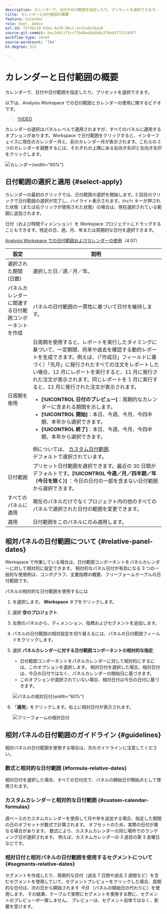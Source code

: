 ```yaml
---
description: カレンダーで、日付や日付範囲を指定したり、プリセットを選択できます。
title: カレンダーと日付範囲の概要
feature: Calendar
role: User, Admin
exl-id: fbf4bc18-65ba-4e39-96c1-4c41a8e3baa9
source-git-commit: bec3ddc1f5ccf7b4baddabb0a376ed5775318df7
workflow-type: tm+mt
source-wordcount: '764'
ht-degree: 51%

---
```


# カレンダーと日付範囲の概要

カレンダーで、日付や日付範囲を指定したり、プリセットを選択できます。

以下は、Analysis Workspace での日付範囲とカレンダーの使用に関するビデオです。

>[!VIDEO](https://video.tv.adobe.com/v/23973/?quality=12)

カレンダーの選択はパネルレベルで適用されますが、すべてのパネルに適用するオプションがあります。Workspace で日付範囲をクリックすると、インターフェイスに現在のカレンダー月と、前のカレンダー月が表示されます。これらの 2 つのカレンダーを調整するには、それぞれの上隅にある右向き矢印と左向き矢印をクリックします。

![カレンダー](assets/aw_calendar2.png){width="60%"}

## 日付範囲の選択と適用 {#select-apply}

カレンダーの最初のクリックでは、日付範囲の選択を開始します。2 回目のクリックで日付範囲の選択が完了し、ハイライト表示されます。`Shift` キーが押された状態（または右クリックが使用された状態）の場合は、現在選択されている範囲に追加されます。

日付（および時間ディメンション）を Workspace プロジェクトにドラッグすることもできます。特定の日、週、月、年または周期的な日付を選択できます。

[Analysis Workspace での日付範囲およびカレンダーの使用](https://experienceleague.adobe.com/docs/analytics-learn/tutorials/analysis-workspace/calendar-and-date-ranges/using-dates-in-analysis-workspace.html?lang=ja)（4:07）

| 設定 | 説明 |
|--- |--- |
| 選択された期間 (日数) | 選択した日／週／月／年。 |
| パネルカレンダーに関連する日付範囲コンポーネントを作成 | パネルの日付範囲の一貫性に基づいて日付を維持します。 |
| 日周期を使用 | 日周期を使用すると、レポートを実行したタイミングに基づいて、一定期間、将来や過去を確認する動的レポートを生成できます。例えば、（「作成日」フィールドに基づく）「先月」に発行されたすべての注文をレポートしたい場合、12 月にレポートを実行すると、11 月に発行された注文が表示されます。同じレポートを 1 月に実行すると、12 月に発行された注文が表示されます。<ul><li>**[!UICONTROL 日付のプレビュー]**：周期的なカレンダーに含まれる期間を示します。</li><li>**[!UICONTROL 開始]**：本日、今週、今月、今四半期、本年から選択できます。</li><li>**[!UICONTROL 終了]**：本日、今週、今月、今四半期、本年から選択できます。</li></ul>例については、 [カスタム日付範囲](/help/analyze/analysis-workspace/components/calendar-date-ranges/custom-date-ranges.md). <br>デフォルトで選択されています。 |
| 日付範囲 | プリセット日付範囲を選択できます。最近の 30 日間がデフォルトです。**[!UICONTROL 今週／月／四半期／年（今日を除く）]** ：今日の日付の一部を含まない日付範囲から選択できます。 |
| すべてのパネルに適用 | 現在のパネルだけでなくプロジェクト内の他のすべてのパネルで選択された日付の範囲を変更できます。 |
| 適用 | 日付範囲をこのパネルにのみ適用します。 |

## 相対パネルの日付範囲について {#relative-panel-dates}

Workspace で作業している場合は、日付範囲コンポーネントをパネルカレンダーに対して相対的に設定できます。
相対的なパネル日付が有効になる 3 つの一般的な使用例は、コンボグラフ、主要指標の概要、フリーフォームテーブルの日付範囲です。

パネルの相対的な日付範囲を使用するには

1. を選択します。 **Workspace** タブをクリックします。
1. 選択 **空のプロジェクト**.
1. 左側のパネルから、ディメンション、指標およびセグメントを追加します。
1. パネルの日付範囲の相対設定を切り替えるには、パネルの日付範囲フィールドをクリックします。
1. 選択 **パネルカレンダーに対する日付範囲コンポーネントの相対的な指定**.
   * 日付範囲コンポーネントをパネルカレンダーに対して相対的にするには、このオプションを選択します。
相対日付を選択した場合、相対日付は、今日の日付ではなく、パネルカレンダーの開始日に基づきます。
   * このオプションが選択されていない場合、相対日付は今日の日付に基づきます。

   ![パネルの相対日付](assets/relative-date-selected.png){width="60%"}

1. 「**適用**」をクリックします。右上に相対日付が表示されます。

   ![フリーフォームの相対日付 ](assets/relative-date-range1.png)

## 相対パネルの日付範囲のガイドライン {#guidelines}

相対パネルの日付範囲を使用する場合は、次のガイドラインに注意してください。

### 数式と相対的な日付範囲 {#formula-relative-dates}

相対日付を選択した場合、すべての日付式で、パネルの開始日が開始点として使用されます。

### カスタムカレンダーと相対的な日付範囲 {#custom-calendar-formulas}

週ベースのカスタムカレンダーを使用して月や年を追加する場合、指定した期間の日のオフセットが数式で計算されます。 オフセットのため、実際の日付が異なる場合があります。 数式により、カスタムカレンダーの同じ場所でのランディング日が選択されます。 例えば、カスタムカレンダーの 3 週目の第 3 金曜日などです。

### 相対日付と相対パネルの日付範囲を使用するセグメントについて {#segments-relative-dates}

セグメントを作成したり、周期的な日付（過去 7 日間や過去 2 週間など）を含むセグメントを使用していて、セグメントプレビューをクリックした場合、周期的な日付は、次の日から開始されます *今日* （パネルの開始日の代わりに）を使用します。 その結果、テーブルで実際にセグメントを使用する際に、セグメントのプレビューが一致しません。 プレビューは、セグメント自体ではなく、影響を受けます。
